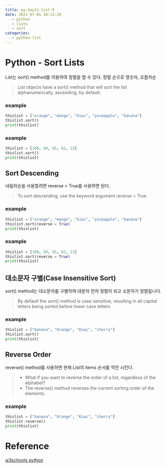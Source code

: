 ```yaml
---
title: py-day12-list-6
date: 2021-07-05 10:13:29
   - python 
   - lists
   - sort
categories: 
   - python-list
---
```


# Python - Sort Lists
List는 sort() method를 이용하여 정렬을 할 수 있다. 
정렬 순으로 영숫자, 오름차순
>List objects have a sort() method that will sort the list alphanumerically, ascending, by default:

### example
``` python
thislist = ["orange", "mango", "kiwi", "pineapple", "banana"]
thislist.sort()
print(thislist)
```

### example
``` python
thislist = [100, 50, 65, 82, 23]
thislist.sort()
print(thislist)
```

## Sort Descending
내림차순을 사용할려면 reverse = True를 사용하면 된다.
>To sort descending, use the keyword argument reverse = True

### example
``` python
thislist = ["orange", "mango", "kiwi", "pineapple", "banana"]
thislist.sort(reverse = True)
print(thislist)
```

### example
``` python
thislist = [100, 50, 65, 82, 23]
thislist.sort(reverse = True)
print(thislist)
```

## 대소문자 구별(Case Insensitive Sort)
sort() method는 대소문자를 구별하여 대문자 먼저 정렬이 되고 소문자가 정렬됩니다.
> By default the sort() method is case sensitive, resulting in all capital letters being sorted before lower case letters

### example
``` python
thislist = ["banana", "Orange", "Kiwi", "cherry"]
thislist.sort()
print(thislist)
```

## Reverse Order 
reverse() method를 사용하면 현재 List의 items 순서를 역전 시킨다.
>- What if you want to reverse the order of a list, regardless of the alphabet?
>- The reverse() method reverses the current sorting order of the elements.

### example
``` python
thislist = ["banana", "Orange", "Kiwi", "cherry"]
thislist.reverse()
print(thislist)
```

# Reference
[w3schools python](https://www.w3schools.com/python)